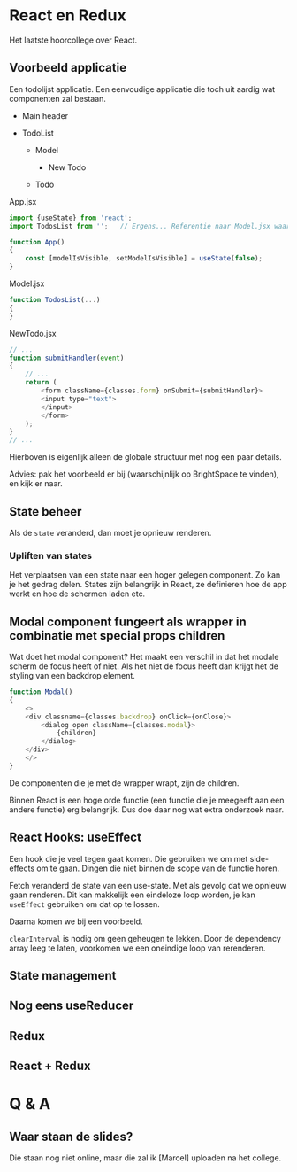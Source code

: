 # React en Redux
Het laatste hoorcollege over React.

## Voorbeeld applicatie
Een todolijst applicatie. Een eenvoudige applicatie die toch uit aardig wat componenten zal bestaan.

- Main header
- TodoList

    - Model

        - New Todo

    - Todo

App.jsx

```js
import {useState} from 'react';
import TodosList from '';   // Ergens... Referentie naar Model.jsx waarschijnlijk

function App()
{
    const [modelIsVisible, setModelIsVisible] = useState(false);
}
```

Model.jsx

```js
function TodosList(...)
{
}
```

NewTodo.jsx

```js
// ...
function submitHandler(event)
{
    // ...
    return (
        <form className={classes.form} onSubmit={submitHandler}>
        <input type="text">
        </input>
        </form>
    );
}
// ...
```

Hierboven is eigenlijk alleen de globale structuur met nog een paar details.

Advies: pak het voorbeeld er bij (waarschijnlijk op BrightSpace te vinden), en kijk er naar.

## State beheer
Als de `state` veranderd, dan moet je opnieuw renderen.

### Upliften van states
Het verplaatsen van een state naar een hoger gelegen component. Zo kan je het gedrag delen.
States zijn belangrijk in React, ze definieren hoe de app werkt en hoe de schermen laden etc.

## Modal component fungeert als wrapper in combinatie met special props children
Wat doet het modal component? Het maakt een verschil in dat het modale scherm de focus heeft of niet. Als het niet de focus heeft dan krijgt het de styling van een backdrop element.

```js
function Modal()
{
    <>
    <div classname={classes.backdrop} onClick={onClose}>
        <dialog open className={classes.modal}>
            {children}
        </dialog>
    </div>
    </>
}
```

De componenten die je met de wrapper wrapt, zijn de children.

Binnen React is een hoge orde functie (een functie die je meegeeft aan een andere functie) erg belangrijk. Dus doe daar nog wat extra onderzoek naar.

## React Hooks: useEffect
Een hook die je veel tegen gaat komen. Die gebruiken we om met side-effects om te gaan. Dingen die niet binnen de scope van de functie horen.

Fetch veranderd de state van een use-state. Met als gevolg dat we opnieuw gaan renderen. Dit kan makkelijk een eindeloze loop worden, je kan `useEffect` gebruiken om dat op te lossen.

Daarna komen we bij een voorbeeld.

`clearInterval` is nodig om geen geheugen te lekken. Door de dependency array leeg te laten, voorkomen we een oneindige loop van rerenderen.

## State management


## Nog eens useReducer

## Redux

## React + Redux

# Q & A
## Waar staan de slides?
Die staan nog niet online, maar die zal ik [Marcel] uploaden na het college.
